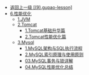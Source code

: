- [返回上一级 [(9).gupao-lesson]](2.JavaNotes/(9).gupao-lesson/)
- [6.性能优化](2.JavaNotes/(9).gupao-lesson/6.性能优化/)
  - [1.JVM](2.JavaNotes/(9).gupao-lesson/6.性能优化/1.JVM/)
  - [2.Tomcat](2.JavaNotes/(9).gupao-lesson/6.性能优化/2.Tomcat/)
    - [1.Tomcat基础升华篇](2.JavaNotes/(9).gupao-lesson/6.性能优化/2.Tomcat/1.Tomcat基础升华篇.md)
    - [2.Tomcat性能优化篇](2.JavaNotes/(9).gupao-lesson/6.性能优化/2.Tomcat/2.Tomcat性能优化篇.md)
  - [3.Mysql](2.JavaNotes/(9).gupao-lesson/6.性能优化/3.Mysql/)
    - [1.MySQL架构与SQL执行流程](2.JavaNotes/(9).gupao-lesson/6.性能优化/3.Mysql/1.MySQL架构与SQL执行流程.md)
    - [2.MySQL索引原理与使用原则](2.JavaNotes/(9).gupao-lesson/6.性能优化/3.Mysql/2.MySQL索引原理与使用原则.md)
    - [03.MySQL事务与锁详解](2.JavaNotes/(9).gupao-lesson/6.性能优化/3.Mysql/03.MySQL事务与锁详解.md)
    - [04.MySQL性能优化总结](2.JavaNotes/(9).gupao-lesson/6.性能优化/3.Mysql/04.MySQL性能优化总结.md)

